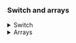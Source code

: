 ### **Switch and arrays**

<details>
<summary>Switch</summary>

1. Switch multi case
   > You can add more than one cases using comma

```swift
let numberOfItems = 3
switch numberOfItems{
    case 0:
        print("Sorry you dont have any items on cart")
    case 1,2:
        print("You have less than 2 item on cart")
    case 3:
        Print("You Have 3 items on cart")
    default:
        Print("You have more than 4 items on cart")
}

```

2. Switch range matching
   > if you need to provide range then uses 3 dots
   > if you need to add greater than or less than then 2 dots

```swift
let marks = 65
switch marks{
    case 81...100:
        print("Excellent")
    case 60...80:
        print("Good")
    case 41...60:
        Print("Pass")
    case 0..<41:
        Print("Fail")
    default:
        Print("Not defined")
}

```

3. switch fallthrough and break statements

   > `fallthorugh`: it will go to next case

   > `break`: will exit after that case gets executed

```swift
let errors = 20
switch errors{
    case 0...20:
        print("you have less than 20% errors")
        fallthrough
    case 15...50:
        print("You have 40% of errors ")
    case 60...80:
        print("You have more than 60% error")
        break
    default:
        Print("error not defined")
}
```

</details>

<details>
<summary>Arrays</summary>

1.

```swift
var grades = ["Excellent",  "good", "pass", "fail"]
```

> define the array type `var grades:[Sting]`
> If you try to add integers then it will error out `grade=[2,4,"good",6]`

> Arrays should have same data type

2.  Last index of the item

```swift
// Last index of the item
print(grades[grades.count - 1])
```

3. Fetch range of items
   > use 3 dots to fetch which act as slices

```swift
// Fetch range of items
print(grades[1...3])
print(grades[1...grades.count - 2])
```

4. Array to store differnet types
   > to know the type of array use type(of: T)

```swift
// Array to store differnet types
var multigrade: [Any] = [2,4,"good",6]
print(multigrade)
print(type(of:grades), type(of: multigrade))
```

5. Merging two arrays
   > use `+` to merge the two arrays

```swift
// Merge two arrays
var finalarray = multigrade + [3, "excellet", 4]
print(finalarray)
```

6. Append in the array

```swift
// append the data
grades.append("Not defined")
```

7. Inset an item
   > use insert function with `at` parameter position to where the item need to be inserted

```swift
// insert at particular position
multigrade.insert("Excellent", at: 0)
print(multigrade)
```

8. Delete an item

```swift
// remove an item from array
multigrade.remove(at: 1)
```

9. Insert over range

```swift
// Insert over range
multigrade[1...multigrade.count-1] = ["good", "pass", "fail"]
print(multigrade)
```

10. Mutable and immutable

    > use `let` --> to achive immutable\
    > use `var` --> to achieve Mutable

```swift
let weekends = ["Saturday", "Sunday"]
weekends.append("Monday") // error: cannot use mutating member on immutable value: 'weekends' is a 'let' constant
weekends[0] = "Monday" // error: cannot assign through subscript: 'weekends' is a 'let' constant
```

</details>
